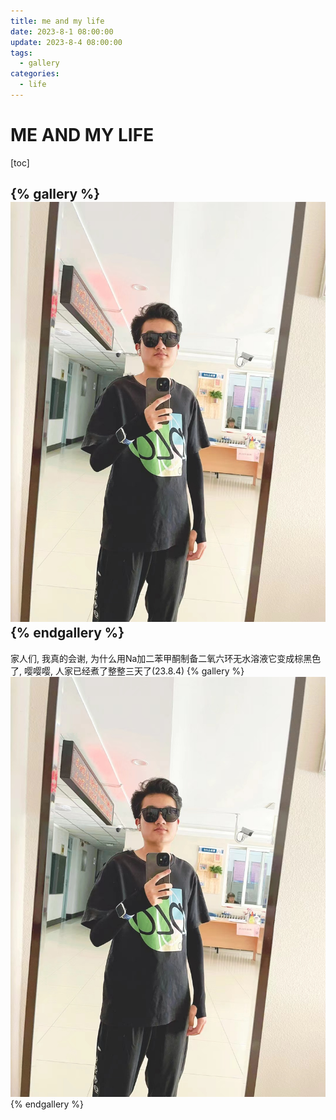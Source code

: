 ```yaml
---
title: me and my life
date: 2023-8-1 08:00:00
update: 2023-8-4 08:00:00
tags:
  - gallery
categories:
  - life
---
```


# ME AND MY LIFE

[toc]

{% gallery %}
![image](/img/野外实习前.jpg)
{% endgallery %}
---

家人们, 我真的会谢, 为什么用Na加二苯甲酮制备二氧六环无水溶液它变成棕黑色了, 
嘤嘤嘤, 人家已经煮了整整三天了(23.8.4)
{% gallery %}
![image](/img/野外实习前.jpg)
{% endgallery %}
